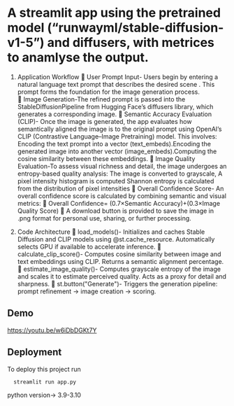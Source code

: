 # A streamlit app using the pretrained model (“runwayml/stable-diffusion-v1-5”) and diffusers, with metrices to anamlyse the output.

1.	Application Workflow
	User Prompt Input- Users begin by entering a natural language text prompt that describes the desired scene . This prompt forms the foundation for the image generation process.  
	Image Generation-The refined prompt is passed into the StableDiffusionPipeline from Hugging Face’s diffusers library, which generates a corresponding image.
	Semantic Accuracy Evaluation (CLIP)- Once the image is generated, the app evaluates how semantically aligned the image is to the original prompt using OpenAI’s CLIP (Contrastive Language–Image Pretraining) model.
This involves:
Encoding the text prompt into a vector (text_embeds).Encoding the generated image into another vector (image_embeds).Computing the cosine similarity between these embeddings.
	Image Quality Evaluation-To assess visual richness and detail, the image undergoes an entropy-based quality analysis:
The image is converted to grayscale, A pixel intensity histogram is computed
Shannon entropy is calculated from the distribution of pixel intensities
	Overall Confidence Score- An overall confidence score is calculated by combining semantic and visual metrics:
	Overall Confidence= (0.7×Semantic Accuracy)+(0.3×Image Quality Score) 
	A download button is provided to save the image in .png format for personal use, sharing, or further processing.

2.	Code Architecture
	load_models()- Initializes and caches Stable Diffusion and CLIP models using @st.cache_resource. Automatically selects GPU if available to accelerate inference.
	calculate_clip_score()- Computes cosine similarity between image and text embeddings using CLIP. Returns a semantic alignment percentage.
	estimate_image_quality()- Computes grayscale entropy of the image and scales it to estimate perceived quality. Acts as a proxy for detail and sharpness.
	st.button("Generate")- Triggers the generation pipeline: prompt refinement → image creation → scoring.



## Demo
https://youtu.be/w6iDbDGKt7Y


## Deployment

To deploy this project run

```bash
  streamlit run app.py
```
python version-> 3.9-3.10

